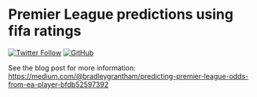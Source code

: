 # Premier League predictions using fifa ratings

[![Twitter Follow](https://img.shields.io/twitter/follow/espadrine.svg?style=social&label=Follow)](https://twitter.com/BradleyGrantham)
[![GitHub](https://img.shields.io/github/license/mashape/apistatus.svg?style=social)](https://github.com/BradleyGrantham/pl-predictions-using-fifa)


See the blog post for more information:
https://medium.com/@bradleygrantham/predicting-premier-league-odds-from-ea-player-bfdb52597392
